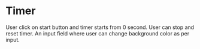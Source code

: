 # Timer
User click on start button and timer starts from 0 second. User can stop and reset timer. An input field where user can change background color as per input.